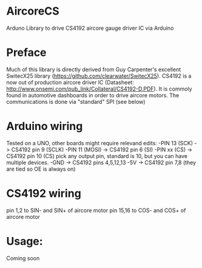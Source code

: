 # AircoreCS
Arduno Library to drive CS4192 aircore gauge driver IC via Arduino

# Preface
Much of this library is directly derived from Guy Carpenter's excellent SwitecX25 library (https://github.com/clearwater/SwitecX25).
CS4192 is a now out of production aircore driver IC (Datasheet: http://www.onsemi.com/pub_link/Collateral/CS4192-D.PDF). It is commoly found in automotive dashboards in order to drive aircore motors. The communications is done via "standard" SPI (see below)

# Arduino wiring
Tested on a UNO, other boards might require relevand edits:
-PIN 13 (SCK) -> CS4192 pin 9 (SCLK)
-PIN 11 (MOSI) -> CS4192 pin 6 (SI)
-PIN xx (CS) -> CS4192 pin 10 (CS) pick any output pin, standard is 10, but you can have multiple devices.
-GND -> CS4192 pins 4,5,12,13
-5V -> CS4192 pin 7,8 (they are tied so OE is always on)

# CS4192 wiring
pin 1,2 to SIN- and SIN+ of aircore motor
pin 15,16 to COS- and COS+ of aircore motor

# Usage:
Coming soon


